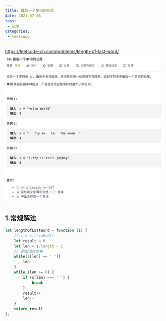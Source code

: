 ```yaml
---
title: 最后一个单词的长度
date: 2021-07-06
tags:
 - 简单
categories:
 - leetcode
---
```


<https://leetcode-cn.com/problems/length-of-last-word/>
![ 最后一个单词的长度](./img/58.jpg)

## 1.常规解法
```js
let lengthOfLastWord = function (s) {
    // s = s.trimEnd()
    let result = 0
    let len = s.length - 1
    // 倒叙清除空格
    while(s[len] == ' '){
        len--;
    }
    while (len >= 0) {
        if (s[len] === ' ') {
            break
        }
        result++
        len--
    }
    return result
};
```